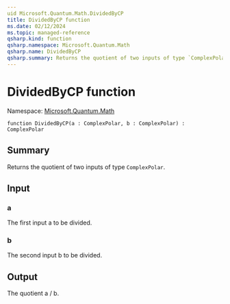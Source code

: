 ```yaml
---
uid Microsoft.Quantum.Math.DividedByCP
title: DividedByCP function
ms.date: 02/12/2024
ms.topic: managed-reference
qsharp.kind: function
qsharp.namespace: Microsoft.Quantum.Math
qsharp.name: DividedByCP
qsharp.summary: Returns the quotient of two inputs of type `ComplexPolar`.
---
```


# DividedByCP function

Namespace: [Microsoft.Quantum.Math](xref:Microsoft.Quantum.Math)

```qsharp
function DividedByCP(a : ComplexPolar, b : ComplexPolar) : ComplexPolar
```

## Summary
Returns the quotient of two inputs of type `ComplexPolar`.

## Input
### a
The first input a to be divided.
### b
The second input b to be divided.

## Output
The quotient a / b.
